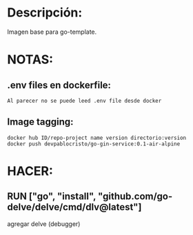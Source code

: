 # Descripción:
Imagen base para go-template.

# NOTAS:
## .env files en dockerfile: 
    Al parecer no se puede leed .env file desde docker

## Image tagging:
    docker hub ID/repo-project name version directorio:version
    docker push devpablocristo/go-gin-service:0.1-air-alpine


# HACER:
## RUN ["go", "install", "github.com/go-delve/delve/cmd/dlv@latest"]
agregar delve (debugger)